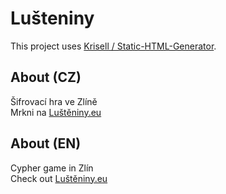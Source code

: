 # Lušteniny
This project uses [Krisell / Static-HTML-Generator](https://github.com/Krisell/Static-HTML-Generator).

## About (CZ)  
Šifrovací hra ve Zlíně  
Mrkni na [Luštěniny.eu](https://www.lusteniny.eu)

## About (EN)
Cypher game in Zlín  
Check out [Luštěniny.eu](https://www.lusteniny.eu)